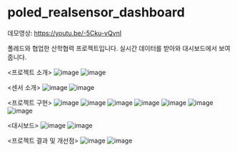 # poled_realsensor_dashboard
데모영상: https://youtu.be/-5Cku-vQvnI

폴레드와 협업한 산학협력 프로젝트입니다. 실시간 데이터를 받아와 대시보드에서 보여줍니다.

<프로젝트 소개>
![image](https://user-images.githubusercontent.com/72932028/142836935-c5c62e26-9f1a-4add-9031-d74457fc0836.png)
![image](https://user-images.githubusercontent.com/72932028/142836957-f0e62b26-07a5-4c22-9701-24f9e9879b64.png)


<센서 소개>
![image](https://user-images.githubusercontent.com/72932028/142837010-98b27606-7b04-4225-b536-637e56bcc87e.png)
![image](https://user-images.githubusercontent.com/72932028/142837025-1fd4e352-2c27-4b78-97be-642b8ab5d0d0.png)


<프로젝트 구현>
![image](https://user-images.githubusercontent.com/72932028/142837156-6609ea1a-bc71-4769-966e-30e28a67e91c.png)
![image](https://user-images.githubusercontent.com/72932028/142837180-ce6b20f7-29af-4534-9e96-efdd95fc735b.png)
![image](https://user-images.githubusercontent.com/72932028/142837186-23a9a4f0-68bc-4d2d-8251-69216c357e00.png)
![image](https://user-images.githubusercontent.com/72932028/142837201-a3f28fa2-f25d-420b-9cea-064c956d6d36.png)
![image](https://user-images.githubusercontent.com/72932028/142837209-45db8073-682e-4015-8583-df8ab2596bf9.png)
![image](https://user-images.githubusercontent.com/72932028/142837226-2dce2ac8-a575-42a3-8f92-f71c4b98353a.png)
![image](https://user-images.githubusercontent.com/72932028/142837235-c4d4efb2-b16d-4b8e-b951-708ed1bc6ddf.png)



<대시보드>
![image](https://user-images.githubusercontent.com/72932028/142837375-ce5b9fe4-38db-4a0d-8ebb-4a65d6840bc6.png)
![image](https://user-images.githubusercontent.com/72932028/142837386-b78c97da-cd61-4a33-aea7-e972df0a2e74.png)


<프로젝트 결과 및 개선점>
![image](https://user-images.githubusercontent.com/72932028/142837417-31e07c85-da7c-4b6d-bcca-715fde168b9e.png)
![image](https://user-images.githubusercontent.com/72932028/142837426-2c1f5a3d-af27-4da3-91a9-a3cc9a3b644d.png)
